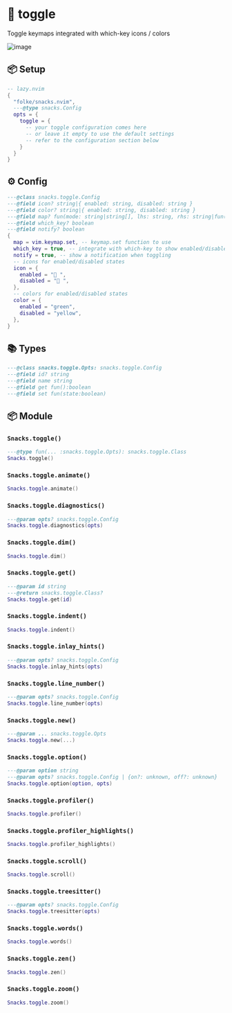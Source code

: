# 🍿 toggle

Toggle keymaps integrated with which-key icons / colors

![image](https://github.com/user-attachments/assets/6d843acd-1ac1-44fd-b318-58b4c17de2d5)

<!-- docgen -->

## 📦 Setup

```lua
-- lazy.nvim
{
  "folke/snacks.nvim",
  ---@type snacks.Config
  opts = {
    toggle = {
      -- your toggle configuration comes here
      -- or leave it empty to use the default settings
      -- refer to the configuration section below
    }
  }
}
```

## ⚙️ Config

```lua
---@class snacks.toggle.Config
---@field icon? string|{ enabled: string, disabled: string }
---@field color? string|{ enabled: string, disabled: string }
---@field map? fun(mode: string|string[], lhs: string, rhs: string|fun(), opts?: vim.keymap.set.Opts)
---@field which_key? boolean
---@field notify? boolean
{
  map = vim.keymap.set, -- keymap.set function to use
  which_key = true, -- integrate with which-key to show enabled/disabled icons and colors
  notify = true, -- show a notification when toggling
  -- icons for enabled/disabled states
  icon = {
    enabled = " ",
    disabled = " ",
  },
  -- colors for enabled/disabled states
  color = {
    enabled = "green",
    disabled = "yellow",
  },
}
```

## 📚 Types

```lua
---@class snacks.toggle.Opts: snacks.toggle.Config
---@field id? string
---@field name string
---@field get fun():boolean
---@field set fun(state:boolean)
```

## 📦 Module

### `Snacks.toggle()`

```lua
---@type fun(... :snacks.toggle.Opts): snacks.toggle.Class
Snacks.toggle()
```

### `Snacks.toggle.animate()`

```lua
Snacks.toggle.animate()
```

### `Snacks.toggle.diagnostics()`

```lua
---@param opts? snacks.toggle.Config
Snacks.toggle.diagnostics(opts)
```

### `Snacks.toggle.dim()`

```lua
Snacks.toggle.dim()
```

### `Snacks.toggle.get()`

```lua
---@param id string
---@return snacks.toggle.Class?
Snacks.toggle.get(id)
```

### `Snacks.toggle.indent()`

```lua
Snacks.toggle.indent()
```

### `Snacks.toggle.inlay_hints()`

```lua
---@param opts? snacks.toggle.Config
Snacks.toggle.inlay_hints(opts)
```

### `Snacks.toggle.line_number()`

```lua
---@param opts? snacks.toggle.Config
Snacks.toggle.line_number(opts)
```

### `Snacks.toggle.new()`

```lua
---@param ... snacks.toggle.Opts
Snacks.toggle.new(...)
```

### `Snacks.toggle.option()`

```lua
---@param option string
---@param opts? snacks.toggle.Config | {on?: unknown, off?: unknown}
Snacks.toggle.option(option, opts)
```

### `Snacks.toggle.profiler()`

```lua
Snacks.toggle.profiler()
```

### `Snacks.toggle.profiler_highlights()`

```lua
Snacks.toggle.profiler_highlights()
```

### `Snacks.toggle.scroll()`

```lua
Snacks.toggle.scroll()
```

### `Snacks.toggle.treesitter()`

```lua
---@param opts? snacks.toggle.Config
Snacks.toggle.treesitter(opts)
```

### `Snacks.toggle.words()`

```lua
Snacks.toggle.words()
```

### `Snacks.toggle.zen()`

```lua
Snacks.toggle.zen()
```

### `Snacks.toggle.zoom()`

```lua
Snacks.toggle.zoom()
```
